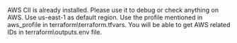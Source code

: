 AWS ClI is already installed. Please use it to debug or check anything on AWS. Use us-east-1 as default region. Use the profile mentioned in aws_profile in terraform\terraform.tfvars. You will be able to get AWS related IDs in terraform\outputs.env file.